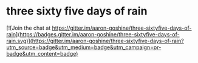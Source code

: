 # three sixty five days of rain

[![Join the chat at https://gitter.im/aaron-goshine/three-sixtyfive-days-of-rain](https://badges.gitter.im/aaron-goshine/three-sixtyfive-days-of-rain.svg)](https://gitter.im/aaron-goshine/three-sixtyfive-days-of-rain?utm_source=badge&utm_medium=badge&utm_campaign=pr-badge&utm_content=badge)

